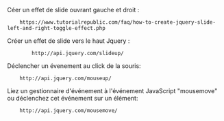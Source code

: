 Céer un effet de slide ouvrant gauche et droit : 
       		
		https://www.tutorialrepublic.com/faq/how-to-create-jquery-slide-left-and-right-toggle-effect.php


Créer un effet de slide vers le haut Jquery :

	        http://api.jquery.com/slideup/


Déclencher un évenement au click de la souris:

		http://api.jquery.com/mouseup/


Liez un gestionnaire d'événement à l'événement JavaScript "mousemove" ou déclenchez cet événement sur un élément:

		http://api.jquery.com/mousemove/






